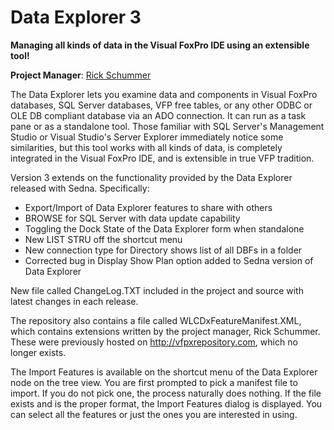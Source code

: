 
# Data Explorer 3
**Managing all kinds of data in the Visual FoxPro IDE using an extensible tool!** 

**Project Manager**: [Rick Schummer](https://github.com/rschummer)

The Data Explorer lets you examine data and components in Visual FoxPro databases, SQL Server databases, VFP free tables, or any other ODBC or OLE DB compliant database via an ADO connection. It can run as a task pane or as a standalone tool. Those familiar with SQL Server's Management Studio or Visual Studio's Server Explorer immediately notice some similarities, but this tool works with all kinds of data, is completely integrated in the Visual FoxPro IDE, and is extensible in true VFP tradition. 

Version 3 extends on the functionality provided by the Data Explorer released with Sedna. Specifically:

* Export/Import of Data Explorer features to share with others
* BROWSE for SQL Server with data update capability
* Toggling the Dock State of the Data Explorer form when standalone
* New LIST STRU off the shortcut menu
* New connection type for Directory shows list of all DBFs in a folder
* Corrected bug in Display Show Plan option added to Sedna version of Data Explorer

New file called ChangeLog.TXT included in the project and source with latest changes in each release.

The repository also contains a file called WLCDxFeatureManifest.XML, which contains extensions written by the project manager, Rick Schummer. These were previously hosted on http://vfpxrepository.com, which no longer exists. 

The Import Features is available on the shortcut menu of the Data Explorer node on the tree view. You are first prompted to pick a manifest file to import. If you do not pick one, the process naturally does nothing. If the file exists and is the proper format, the Import Features dialog is displayed. You can select all the features or just the ones you are interested in using.